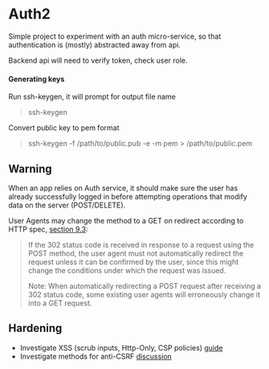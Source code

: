 # Auth2

Simple project to experiment with an auth micro-service,
so that authentication is (mostly) abstracted away from api.

Backend api will need to verify token, check user role.

#### Generating keys

Run ssh-keygen, it will prompt for output file name
> ssh-keygen

Convert public key to pem format
> ssh-keygen -f /path/to/public.pub -e -m pem > /path/to/public.pem

## Warning

When an app relies on Auth service, it should make sure
the user has already successfully logged in before attempting
operations that modify data on the server (POST/DELETE).

User Agents may change the method to a GET on redirect
according to HTTP spec, [section 9.3](https://www.w3.org/Protocols/HTTP/1.0/draft-ietf-http-spec.html):

> If the 302 status code is received in response to a request using the POST method, the user agent must not automatically redirect the request unless it can be confirmed by the user, since this might change the conditions under which the request was issued.
>
> Note: When automatically redirecting a POST request after receiving a 302 status code, some existing user agents will erroneously change it into a GET request.

## Hardening

* Investigate XSS (scrub inputs, Http-Only, CSP policies) [guide](https://excess-xss.com/)
* Investigate methods for anti-CSRF [discussion](https://security.stackexchange.com/questions/177300/what-happens-if-my-anti-csrf-token-is-compromised-by-an-xss-attack?rq=1)
